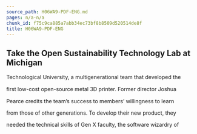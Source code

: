 ```yaml
---
source_path: H06WA9-PDF-ENG.md
pages: n/a-n/a
chunk_id: f75c9ca885a7abb34ec73bf8b8509d520514de8f
title: H06WA9-PDF-ENG
---
```

## Take the Open Sustainability Technology Lab at Michigan

Technological University, a multigenerational team that developed the

ﬁrst low-cost open-source metal 3D printer. Former director Joshua

Pearce credits the team’s success to members’ willingness to learn

from those of other generations. To develop their new product, they

needed the technical skills of Gen X faculty, the software wizardry of
